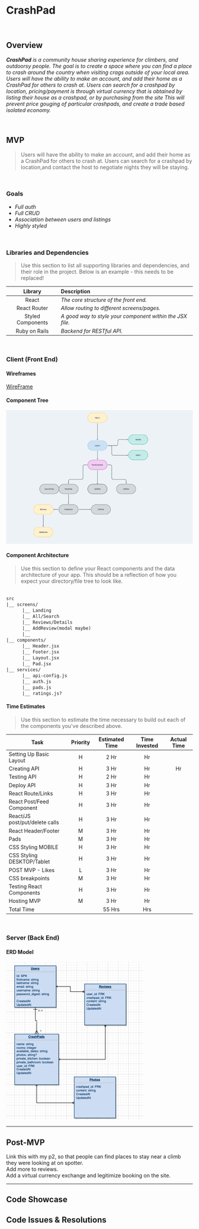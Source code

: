 # CrashPad


<br>

## Overview

_**CrashPad** is a community house sharing experience for climbers, and outdoorsy people. The goal is to create a space where you can find a place to crash around the country when visiting crags outside of your local area. Users will have the ability to make an account, and add their home as a CrashPad for others to crash at. Users can search for a crashpad by location, pricing/payment is through virtual currency that is obtained by listing their house as a crashpad, or by purchasing from the site This will prevent price gouging of particular crashpads, and create a trade based isolated economy._


<br>

## MVP

> Users will have the ability to make an account, and add their home as a CrashPad for others to crash at. Users can search for a crashpad by location,and contact the host to negotiate nights they will be staying. 




<br>

### Goals

- _Full auth_
- _Full CRUD_
- _Association between users and listings_
- _Highly styled_


<br>

### Libraries and Dependencies

> Use this section to list all supporting libraries and dependencies, and their role in the project. Below is an example - this needs to be replaced!

|     Library      | Description                                |
| :--------------: | :----------------------------------------- |
|      React       | _The core structure of the front end._ |
|   React Router   | _Allow routing to different screens/pages._ |
| Styled Components | _A good way to style your component within the JSX file._ |
|     Ruby on Rails      | _Backend for RESTful API._ |

<br>

### Client (Front End)

#### Wireframes
[WireFrame](https://xd.adobe.com/view/aa682a88-9608-4af4-892b-28bd402a0080-ff3b/)
#### Component Tree


![Component Tree](Assets/Heirarchy.png)

#### Component Architecture

> Use this section to define your React components and the data architecture of your app. This should be a reflection of how you expect your directory/file tree to look like. 

``` structure

src
|__ screens/
      |__ Landing
      |__ All/Search
      |__ Reviews/Details
      |__ AddReview(modal maybe)
      |__ 
|__ components/
      |__ Header.jsx
      |__ Footer.jsx
      |__ Layout.jsx
      |__ Pad.jsx
|__ services/
      |__ api-config.js
      |__ auth.js
      |__ pads.js
      |__ ratings.js?

```

#### Time Estimates

> Use this section to estimate the time necessary to build out each of the components you've described above.

| Task                | Priority | Estimated Time | Time Invested | Actual Time |
| ------------------- | :------: | :------------: | :-----------: | :---------: |
| Setting Up Basic Layout | H | 2 Hr |  Hr |
| Creating API | H | 3 Hr | Hr |  Hr |
| Testing API | H | 2 Hr |  Hr |
| Deploy API | H | 3 Hr |  Hr | 
| React Route/Links | H | 3 Hr |  Hr | 
| React Post/Feed Component | H | 3 Hr |  Hr | 
| React/JS post/put/delete calls | H | 3 Hr |  Hr | 
| React Header/Footer | M | 3 Hr |  Hr | 
| Pads | M | 3 Hr |  Hr | 
| CSS Styling MOBILE | H | 3 Hr |  Hr | 
| CSS Styling DESKTOP/Tablet | H | 3 Hr |  Hr | 
| POST MVP - Likes | L | 3 Hr | Hr | 
| CSS breakpoints | M | 3 Hr |  Hr | 
| Testing React Components | H | 3 Hr |  Hr | 
| Hosting MVP | M | 3 Hr |  Hr | 
| Total Time | | 55 Hrs | Hrs | 

<br>

### Server (Back End)

#### ERD Model


![ERD](Assets/ERD.png)
<br>

***

## Post-MVP

Link this with my p2, so that people can find places to stay near a climb they were looking at on spotter. <br>
Add more to reviews. <br>
Add a virtual currency exchange and legitimize booking on the site. <br>

***

## Code Showcase


## Code Issues & Resolutions

